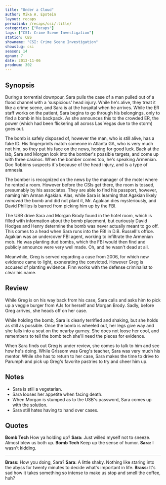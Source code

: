 ```yaml
---
title: "Under a Cloud"
author: Mika A. Epstein
layout: recaps
permalink: /recaps/csi/:title/
categories: ["Recaps"]
tags: ["CSI: Crime Scene Investigation"]
station: CBS
showname: "CSI: Crime Scene Investigation"
showslug: csi
season: 14
epnum: 7
date: 2013-11-06
prodnum: 302
---
```


## Synopsis

During a torrential downpour, Sara pulls the case of a man pulled out of a flood channel with a 'suspicious' head injury. While he's alive, they treat it like a crime scene, and Sara is at the hospital when he arrives. While the ER staff works on the patient, Sara begins to go through his belongings, only to find a bomb in his backpack. As she announces this to the crowded ER, the power (which had been flickering all across Las Vegas due to the storm) goes out.

The bomb is safely disposed of, however the man, who is still alive, has a fake ID. His fingerprints match someone in Atlanta GA, who is very much not him, so they put his face on the news, hoping for good luck. Back at the lab, Sara and Morgan look into the bomber's possible targets, and come up with three casinos. When the bomber comes too, he's speaking Armenian. Doc Robbins suspects it's because of the head injury, and is a type of amnesia.

The bomber is recognized on the news by the manager of the motel where he rented a room. However before the CSIs get there, the room is tossed, presumably by his associates. They are able to find his passport, however, naming him Arman Agakian. Alas, while Sara is learning that Agakian likely *removed* the bomb and did not plant it, Mr. Agakian dies mysteriously, and David Phillips is barred from picking him up by the FBI.

The USB drive Sara and Morgan Brody found in the hotel room, which is filled with information about the bomb placement, but curiously David Hodges and Henry determine the bomb was never actually meant to go off. This comes to a head when Sara runs into the FBI in D.B. Russell's office. Agakian was an undercover FBI agent, working to infiltrate the Armenian mob. He was planting dud bombs, which the FBI would then find and publicly announce were very well made. Oh, and he wasn't dead at all.

Meanwhile, Greg is served regarding a case from 2006, for which new evidence came to light, exonerating the convicted. However Greg is accused of planting evidence. Finn works with the defense criminalist to clear his name.

## Review

While Greg is on his way back from his case, Sara calls and asks him to pick up a veggie burger from AJs for herself and Morgan Brody. Sadly, before Greg arrives, she heads off on her case.

While holding the bomb, Sara is clearly terrified and shaking, but she holds as still as possible. Once the bomb is wheeled out, her legs give way and she falls into a seat on the nearby gurney. She does not loose her cool, and remembers to tell the bomb tech she'll need the pieces for evidence.

When Sara finds out Greg is under review, she comes to talk to him and see how he's doing. While Grissom was Greg's teacher, Sara was very much his mentor. While she has to return to her case, Sara makes the time to drive to Parumph and pick up Greg's favorite pastries to try and cheer him up.

## Notes

* Sara is still a vegetarian.
* Sara looses her appetite when facing death.
* When Morgan is stumped as to the USB's password, Sara comes up with the solution.
* Sara still hates having to hand over cases.

## Quotes

**Bomb Tech** How ya holding up?
**Sara:** Just willed myself not to sneeze. Almost blew us both up.
**Bomb Tech** Keep up the sense of humor.
**Sara:** I wasn't kidding.

- - -

**Brass:** How you doing, Sara?
**Sara:** A little shaky. Nothing like staring into the abyss for twenty minutes to decide what's important in life.
**Brass:** It's sad how it takes something so intense to make us stop and smell the coffee, huh?
